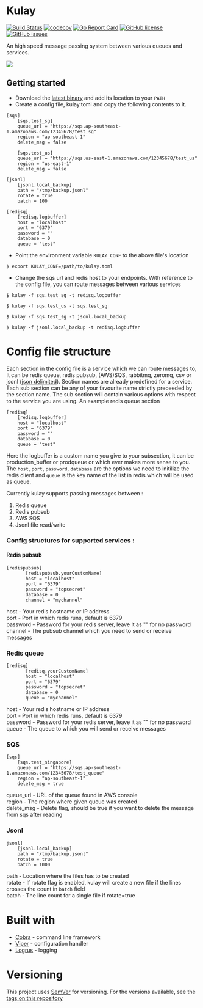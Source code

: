 # Kulay
[![Build Status](https://travis-ci.org/DudeWhoCode/kulay.svg?branch=master)](https://travis-ci.org/DudeWhoCode/kulay)
[![codecov](https://codecov.io/gh/DudeWhoCode/kulay/branch/master/graph/badge.svg)](https://codecov.io/gh/DudeWhoCode/kulay)
[![Go Report Card](https://goreportcard.com/badge/github.com/dudewhocode/kulay)](https://goreportcard.com/report/github.com/dudewhocode/kulay)
[![GitHub license](https://img.shields.io/badge/license-MIT-blue.svg)](https://raw.githubusercontent.com/DudeWhoCode/kulay/master/LICENSE)
[![GitHub issues](https://img.shields.io/github/issues/DudeWhoCode/kulay.svg)](https://github.com/DudeWhoCode/kulay/issues)

An high speed message passing system between various queues and services.

<a href="https://asciinema.org/a/IrbTcz6eO0IoBhZ196t4rdz6Y" target="_blank"><img src="https://asciinema.org/a/IrbTcz6eO0IoBhZ196t4rdz6Y.png" /></a>

## Getting started
* Download the [latest binary](https://github.com/DudeWhoCode/kulay/releases/tag/v0.1.1) and add its location to your `PATH`
* Create a config file, kulay.toml and copy the following contents to it.
```
[sqs]
    [sqs.test_sg]
    queue_url = "https://sqs.ap-southeast-1.amazonaws.com/12345678/test_sg"
    region = "ap-southeast-1"
    delete_msg = false
    
    [sqs.test_us]
    queue_url = "https://sqs.us-east-1.amazonaws.com/12345678/test_us"
    region = "us-east-1"
    delete_msg = false
    
[jsonl]
    [jsonl.local_backup]
    path = "/tmp/backup.jsonl"
    rotate = true
    batch = 100
    
[redisq]
    [redisq.logbuffer]
    host = "localhost"
    port = "6379"
    password = ""
    database = 0
    queue = "test"
```
* Point the environment variable `KULAY_CONF` to the above file's location
```
$ export KULAY_CONF=/path/to/kulay.toml
```
* Change the sqs url and redis host to your endpoints. With reference to the config file, you can route messages between various services
```
$ kulay -f sqs.test_sg -t redisq.logbuffer

$ kulay -f sqs.test_us -t sqs.test_sg

$ kulay -f sqs.test_sg -t jsonl.local_backup

$ kulay -f jsonl.local_backup -t redisq.logbuffer
```

# Config file structure
Each section in the config file is a service which we can route messages to, It can be redis queue, redis pubsub, (AWS)SQS, rabbitmq, zeromq, csv or jsonl ([json delimited](http://jsonlines.org/)). Section names are already predefined for a service.
Each sub section can be any of your favourite name strictly preceeded by the section name. The sub section will contain various options with respect to the service you are using. An example redis queue section
```
[redisq]
    [redisq.logbuffer]
    host = "localhost"
    port = "6379"
    password = ""
    database = 0
    queue = "test"
```
Here the logbuffer is a custom name you give to your subsection, it can be production_buffer or prodqueue or which ever makes more sense to you. The `host`, `port`, `password`, `database` are the options we need to initilize the redis client and `queue` is the key name of the list in redis which will be used as queue.

Currently kulay supports passing messages between :
1. Redis queue
2. Redis pubsub
3. AWS SQS
4. Jsonl file read/write

### Config structures for supported services : 
#### Redis pubsub
```
[redispubsub]
       [redispubsub.yourCustomName]
       host = "localhost"
       port = "6379"
       password = "topsecret"
       database = 0
       channel = "mychannel"
```
host - Your redis hostname or IP address   
port - Port in which redis runs, default is 6379   
password - Password for your redis server, leave it as "" for no password     
channel - The pubsub channel which you need to send or receive messages 
 

### Redis queue
```
[redisq]
       [redisq.yourCustomName]
       host = "localhost"
       port = "6379"
       password = "topsecret"
       database = 0
       queue = "mychannel"
```
host - Your redis hostname or IP address   
port - Port in which redis runs, default is 6379   
password - Password for your redis server, leave it as "" for no password        
queue - The queue to which you will send or receive messages   

### SQS
```
[sqs]
    [sqs.test_singapore]
    queue_url = "https://sqs.ap-southeast-1.amazonaws.com/12345678/test_queue"
    region = "ap-southeast-1"
    delete_msg = true
```
queue_url - URL of the queue found in AWS console    
region - The region where given queue was created   
delete_msg - Delete flag, should be true if you want to delete the message from sqs after reading      

### Jsonl
```
jsonl]
    [jsonl.local_backup]
    path = "/tmp/backup.jsonl"
    rotate = true
    batch = 1000
```
path   - Location where the files has to be created  
rotate - If rotate flag is enabled, kulay will create a new file if the lines crosses the count in `batch` field    
batch  - The line count for a single file if rotate=true   
  
# Built with
* [Cobra](https://github.com/spf13/cobra) - command line framework
* [Viper](https://github.com/spf13/viper) - configuration handler
* [Logrus](https://github.com/sirupsen/logrus) - logging

# Versioning
This project uses [SemVer](http://semver.org/) for versioning. For the versions available, see the [tags on this repository](https://github.com/DudeWhoCode/kulay/tags)